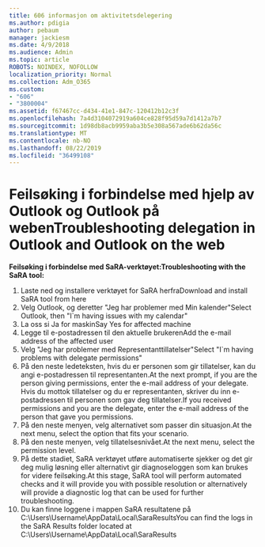 ```yaml
---
title: 606 informasjon om aktivitetsdelegering
ms.author: pdigia
author: pebaum
manager: jackiesm
ms.date: 4/9/2018
ms.audience: Admin
ms.topic: article
ROBOTS: NOINDEX, NOFOLLOW
localization_priority: Normal
ms.collection: Adm_O365
ms.custom:
- "606"
- "3800004"
ms.assetid: f67467cc-d434-41e1-847c-120412b12c3f
ms.openlocfilehash: 7a4d3104072919a604ce828f95d59a7d1412a7b7
ms.sourcegitcommit: 1d98db8acb9959aba3b5e308a567ade6b62da56c
ms.translationtype: MT
ms.contentlocale: nb-NO
ms.lasthandoff: 08/22/2019
ms.locfileid: "36499108"
---
```

# <a name="troubleshooting-delegation-in-outlook-and-outlook-on-the-web"></a><span data-ttu-id="e6fe0-102">Feilsøking i forbindelse med hjelp av Outlook og Outlook på weben</span><span class="sxs-lookup"><span data-stu-id="e6fe0-102">Troubleshooting delegation in Outlook and Outlook on the web</span></span>

<span data-ttu-id="e6fe0-103">**Feilsøking i forbindelse med SaRA-verktøyet:**</span><span class="sxs-lookup"><span data-stu-id="e6fe0-103">**Troubleshooting with the SaRA tool:**</span></span>

1. <span data-ttu-id="e6fe0-104">Laste ned og installere verktøyet for SaRA herfra</span><span class="sxs-lookup"><span data-stu-id="e6fe0-104">Download and install SaRA tool from here</span></span>
1. <span data-ttu-id="e6fe0-105">Velg Outlook, og deretter "Jeg har problemer med Min kalender"</span><span class="sxs-lookup"><span data-stu-id="e6fe0-105">Select Outlook, then "I\`m having issues with my calendar"</span></span>
1. <span data-ttu-id="e6fe0-106">La oss si Ja for maskin</span><span class="sxs-lookup"><span data-stu-id="e6fe0-106">Say Yes for affected machine</span></span>
1. <span data-ttu-id="e6fe0-107">Legge til e-postadressen til den aktuelle brukeren</span><span class="sxs-lookup"><span data-stu-id="e6fe0-107">Add the e-mail address of the affected user</span></span>
1. <span data-ttu-id="e6fe0-108">Velg "Jeg har problemer med Representanttillatelser"</span><span class="sxs-lookup"><span data-stu-id="e6fe0-108">Select "I\`m having problems with delegate permissions"</span></span>
1. <span data-ttu-id="e6fe0-109">På den neste ledeteksten, hvis du er personen som gir tillatelser, kan du angi e-postadressen til representanten.</span><span class="sxs-lookup"><span data-stu-id="e6fe0-109">At the next prompt, if you are the person giving permissions, enter the e-mail address of your delegate.</span></span> <span data-ttu-id="e6fe0-110">Hvis du mottok tillatelser og du er representanten, skriver du inn e-postadressen til personen som gav deg tillatelser.</span><span class="sxs-lookup"><span data-stu-id="e6fe0-110">If you received permissions and you are the delegate, enter the e-mail address of the person that gave you permissions.</span></span>
1. <span data-ttu-id="e6fe0-111">På den neste menyen, velg alternativet som passer din situasjon.</span><span class="sxs-lookup"><span data-stu-id="e6fe0-111">At the next menu, select the option that fits your scenario.</span></span>
1. <span data-ttu-id="e6fe0-112">På den neste menyen, velg tillatelsesnivået.</span><span class="sxs-lookup"><span data-stu-id="e6fe0-112">At the next menu, select the permission level.</span></span>
1. <span data-ttu-id="e6fe0-113">På dette stadiet, SaRA verktøyet utføre automatiserte sjekker og det gir deg mulig løsning eller alternativt gir diagnoseloggen som kan brukes for videre feilsøking.</span><span class="sxs-lookup"><span data-stu-id="e6fe0-113">At this stage, SaRA tool will perform automated checks and it will provide you with possible resolution or alternatively will provide a diagnostic log that can be used for further troubleshooting.</span></span>
1. <span data-ttu-id="e6fe0-114">Du kan finne loggene i mappen SaRA resultatene på C:\Users\Username\AppData\Local\SaraResults</span><span class="sxs-lookup"><span data-stu-id="e6fe0-114">You can find the logs in the SaRA Results folder located at C:\Users\Username\AppData\Local\SaraResults</span></span>
